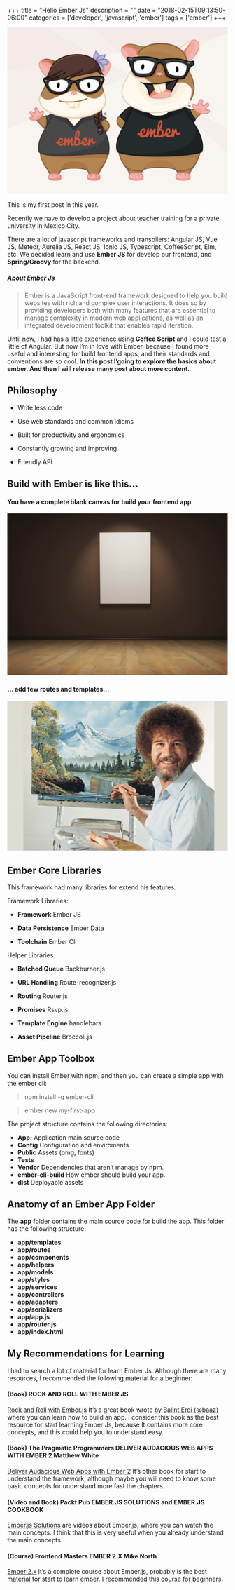 +++
title = "Hello Ember Js"
description = ""
date = "2018-02-15T09:13:50-06:00"
categories = ['developer', 'javascript', 'ember']
tags = ['ember']
+++

![](https://raw.githubusercontent.com/carlogilmar/site/master/static/blog/ember/ember1.png)

This is my first post in this year.

Recently we have to develop a project about teacher training for a private university in Mexico City.

There are a lot of javascript frameworks and transpilers:   Angular JS, Vue JS, Meteor, Aurelia JS, React JS, Ionic JS, Typescript, CoffeeScript, Elm, etc. We decided learn and use **Ember JS** for develop our frontend, and **Spring/Groovy** for the backend.

##### About Ember Js
> Ember is a JavaScript front-end framework designed to help you build websites with rich and complex user interactions. It does so by providing developers both with many features that are essential to manage complexity in modern web applications, as well as an integrated development toolkit that enables rapid iteration.

Until now, I had has a little experience using **Coffee Script** and I could test a little of Angular. But now I’m in love with Ember, because I found more useful and interesting for build frontend apps, and their standards and conventions are so cool. **In this post I’going to explore the basics about ember. And then I will release many post about more content.**

## Philosophy
- Write less code

- Use web standards and common idioms

- Built for productivity and ergonomics

- Constantly growing and improving

- Friendly API


## Build with Ember is like this...
#### You have a complete blank canvas for build your frontend app
![](https://raw.githubusercontent.com/carlogilmar/site/master/static/blog/ember/ember2.png)

#### ... add few routes and templates...
![](https://raw.githubusercontent.com/carlogilmar/site/master/static/blog/ember/ember3.png)

## Ember Core Libraries
This framework had many libraries for extend his features.

Framework Libraries:

- **Framework** Ember JS

- **Data Persistence** Ember Data

- **Toolchain** Ember Cli

Helper Libraries

- **Batched Queue** Backburner.js

- **URL Handling** Route-recognizer.js

- **Routing** Router.js

- **Promises** Rsvp.js

- **Template Engine** handlebars

- **Asset Pipeline** Broccoli.js

## Ember App Toolbox
You can install Ember with npm, and then you can create a simple app with the ember cli:

> npm install -g ember-cli

> ember new my-first-app

The project structure contains the following directories:

- **App:** Application main source code
- **Config** Configuration and enviroments
- **Public** Assets (omg, fonts)
- **Tests**
- **Vendor** Dependencies that aren’t manage by npm.
- **ember-cli-build** How ember should build your app.
- **dist** Deployable assets

## Anatomy of an Ember App Folder
The **app** folder contains the main source code for build the app. This folder has the following structure:

- **app/templates**
- **app/routes**
- **app/components**
- **app/helpers**
- **app/models**
- **app/styles**
- **app/services**
- **app/controllers**
- **app/adapters**
- **app/serializers**
- **app/app.js**
- **app/router.js**
- **app/index.html**

## My Recommendations for Learning
I had to search a lot of material for learn Ember Js. Although there are many resources, I recommended the following material for a beginner:

#### (Book) ROCK AND ROLL WITH EMBER JS
[Rock and Roll with Ember.js](https://balinterdi.com/rock-and-roll-with-emberjs/) It’s a great book wrote by [Balint Erdi (@baaz)](https://twitter.com/baaz) where you can learn how to build an app. I consider this book as the best resource for start learning Ember Js, because It contains more core concepts, and this could help you to understand easy.

#### (Book) The Pragmatic Programmers DELIVER AUDACIOUS WEB APPS WITH EMBER 2 Matthew White
[Deliver Audacious Web Apps with Ember 2](https://pragprog.com/book/mwjsember/deliver-audacious-web-apps-with-ember-2) It’s other book for start to understand the framework, although maybe you will need to know some basic concepts for understand more fast the chapters.

#### (Video and Book) Packt Pub EMBER.JS SOLUTIONS and EMBER.JS COOKBOOK
[Ember.js Solutions](https://www.packtpub.com/web-development/emberjs-solutions-video) are videos about Ember.js, where you can watch the main concepts. I think that this is very useful when you already understand the main concepts.

#### (Course) Frontend Masters EMBER 2.X Mike North
[Ember 2.x](https://frontendmasters.com/courses/ember-2/) it’s a complete course about Ember.js, probably is the best material for start to learn ember. I recommended this course for beginners.
